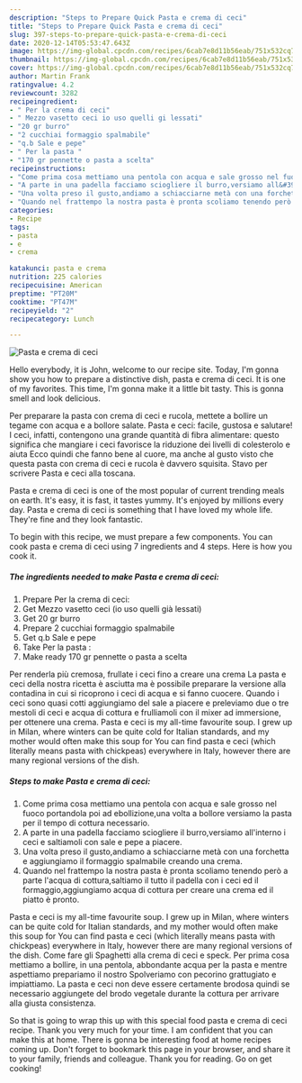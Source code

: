 ```yaml
---
description: "Steps to Prepare Quick Pasta e crema di ceci"
title: "Steps to Prepare Quick Pasta e crema di ceci"
slug: 397-steps-to-prepare-quick-pasta-e-crema-di-ceci
date: 2020-12-14T05:53:47.643Z
image: https://img-global.cpcdn.com/recipes/6cab7e8d11b56eab/751x532cq70/pasta-e-crema-di-ceci-recipe-main-photo.jpg
thumbnail: https://img-global.cpcdn.com/recipes/6cab7e8d11b56eab/751x532cq70/pasta-e-crema-di-ceci-recipe-main-photo.jpg
cover: https://img-global.cpcdn.com/recipes/6cab7e8d11b56eab/751x532cq70/pasta-e-crema-di-ceci-recipe-main-photo.jpg
author: Martin Frank
ratingvalue: 4.2
reviewcount: 3282
recipeingredient:
- " Per la crema di ceci"
- " Mezzo vasetto ceci io uso quelli gi lessati"
- "20 gr burro"
- "2 cucchiai formaggio spalmabile"
- "q.b Sale e pepe"
- " Per la pasta "
- "170 gr pennette o pasta a scelta"
recipeinstructions:
- "Come prima cosa mettiamo una pentola con acqua e sale grosso nel fuoco portandola poi ad ebollizione,una volta a bollore versiamo la pasta per il tempo di cottura necessario."
- "A parte in una padella facciamo sciogliere il burro,versiamo all&#39;interno i ceci e saltiamoli con sale e pepe a piacere."
- "Una volta preso il gusto,andiamo a schiacciarne metà con una forchetta e aggiungiamo il formaggio spalmabile creando una crema."
- "Quando nel frattempo la nostra pasta è pronta scoliamo tenendo però a parte l&#39;acqua di cottura,saltiamo il tutto il padella con i ceci ed il formaggio,aggiungiamo acqua di cottura per creare una crema ed il piatto è pronto."
categories:
- Recipe
tags:
- pasta
- e
- crema

katakunci: pasta e crema 
nutrition: 225 calories
recipecuisine: American
preptime: "PT20M"
cooktime: "PT47M"
recipeyield: "2"
recipecategory: Lunch

---
```



![Pasta e crema di ceci](https://img-global.cpcdn.com/recipes/6cab7e8d11b56eab/751x532cq70/pasta-e-crema-di-ceci-recipe-main-photo.jpg)

Hello everybody, it is John, welcome to our recipe site. Today, I'm gonna show you how to prepare a distinctive dish, pasta e crema di ceci. It is one of my favorites. This time, I'm gonna make it a little bit tasty. This is gonna smell and look delicious.

Per preparare la pasta con crema di ceci e rucola, mettete a bollire un tegame con acqua e a bollore salate. Pasta e ceci: facile, gustosa e salutare! I ceci, infatti, contengono una grande quantità di fibra alimentare: questo significa che mangiare i ceci favorisce la riduzione dei livelli di colesterolo e aiuta Ecco quindi che fanno bene al cuore, ma anche al gusto visto che questa pasta con crema di ceci e rucola è davvero squisita. Stavo per scrivere Pasta e ceci alla toscana.

Pasta e crema di ceci is one of the most popular of current trending meals on earth. It's easy, it is fast, it tastes yummy. It's enjoyed by millions every day. Pasta e crema di ceci is something that I have loved my whole life. They're fine and they look fantastic.


To begin with this recipe, we must prepare a few components. You can cook pasta e crema di ceci using 7 ingredients and 4 steps. Here is how you cook it.

<!--inarticleads1-->

##### The ingredients needed to make Pasta e crema di ceci:

1. Prepare  Per la crema di ceci:
1. Get  Mezzo vasetto ceci (io uso quelli già lessati)
1. Get 20 gr burro
1. Prepare 2 cucchiai formaggio spalmabile
1. Get q.b Sale e pepe
1. Take  Per la pasta :
1. Make ready 170 gr pennette o pasta a scelta


Per renderla più cremosa, frullate i ceci fino a creare una crema La pasta e ceci della nostra ricetta è asciutta ma è possibile preparare la versione alla contadina in cui si ricoprono i ceci di acqua e si fanno cuocere. Quando i ceci sono quasi cotti aggiungiamo del sale a piacere e preleviamo due o tre mestoli di ceci e acqua di cottura e frulliamoli con il mixer ad immersione, per ottenere una crema. Pasta e ceci is my all-time favourite soup. I grew up in Milan, where winters can be quite cold for Italian standards, and my mother would often make this soup for You can find pasta e ceci (which literally means pasta with chickpeas) everywhere in Italy, however there are many regional versions of the dish. 

<!--inarticleads2-->

##### Steps to make Pasta e crema di ceci:

1. Come prima cosa mettiamo una pentola con acqua e sale grosso nel fuoco portandola poi ad ebollizione,una volta a bollore versiamo la pasta per il tempo di cottura necessario.
1. A parte in una padella facciamo sciogliere il burro,versiamo all&#39;interno i ceci e saltiamoli con sale e pepe a piacere.
1. Una volta preso il gusto,andiamo a schiacciarne metà con una forchetta e aggiungiamo il formaggio spalmabile creando una crema.
1. Quando nel frattempo la nostra pasta è pronta scoliamo tenendo però a parte l&#39;acqua di cottura,saltiamo il tutto il padella con i ceci ed il formaggio,aggiungiamo acqua di cottura per creare una crema ed il piatto è pronto.


Pasta e ceci is my all-time favourite soup. I grew up in Milan, where winters can be quite cold for Italian standards, and my mother would often make this soup for You can find pasta e ceci (which literally means pasta with chickpeas) everywhere in Italy, however there are many regional versions of the dish. Come fare gli Spaghetti alla crema di ceci e speck. Per prima cosa mettiamo a bollire, in una pentola, abbondante acqua per la pasta e mentre aspettiamo prepariamo il nostro Spolveriamo con pecorino grattugiato e impiattiamo. La pasta e ceci non deve essere certamente brodosa quindi se necessario aggiungete del brodo vegetale durante la cottura per arrivare alla giusta consistenza. 

So that is going to wrap this up with this special food pasta e crema di ceci recipe. Thank you very much for your time. I am confident that you can make this at home. There is gonna be interesting food at home recipes coming up. Don't forget to bookmark this page in your browser, and share it to your family, friends and colleague. Thank you for reading. Go on get cooking!
